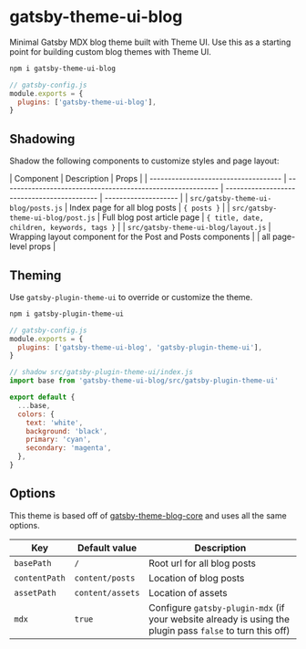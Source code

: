 # gatsby-theme-ui-blog

Minimal Gatsby MDX blog theme built with Theme UI.
Use this as a starting point for building custom blog themes with Theme UI.

```sh
npm i gatsby-theme-ui-blog
```

```js
// gatsby-config.js
module.exports = {
  plugins: ['gatsby-theme-ui-blog'],
}
```

## Shadowing

Shadow the following components to customize styles and page layout:

| Component                            | Description                                                 | Props                                       |
| ------------------------------------ | ----------------------------------------------------------- | ------------------------------------------- | -------------------- |
| `src/gatsby-theme-ui-blog/posts.js`  | Index page for all blog posts                               | `{ posts }`                                 |
| `src/gatsby-theme-ui-blog/post.js`   | Full blog post article page                                 | `{ title, date, children, keywords, tags }` |
| `src/gatsby-theme-ui-blog/layout.js` | Wrapping layout component for the Post and Posts components |                                             | all page-level props |

## Theming

Use `gatsby-plugin-theme-ui` to override or customize the theme.

```sh
npm i gatsby-plugin-theme-ui
```

```js
// gatsby-config.js
module.exports = {
  plugins: ['gatsby-theme-ui-blog', 'gatsby-plugin-theme-ui'],
}
```

```js
// shadow src/gatsby-plugin-theme-ui/index.js
import base from 'gatsby-theme-ui-blog/src/gatsby-plugin-theme-ui'

export default {
  ...base,
  colors: {
    text: 'white',
    background: 'black',
    primary: 'cyan',
    secondary: 'magenta',
  },
}
```

## Options

This theme is based off of [gatsby-theme-blog-core][] and uses all the same options.

| Key           | Default value    | Description                                                                                               |
| ------------- | ---------------- | --------------------------------------------------------------------------------------------------------- |
| `basePath`    | `/`              | Root url for all blog posts                                                                               |
| `contentPath` | `content/posts`  | Location of blog posts                                                                                    |
| `assetPath`   | `content/assets` | Location of assets                                                                                        |
| `mdx`         | `true`           | Configure `gatsby-plugin-mdx` (if your website already is using the plugin pass `false` to turn this off) |

[gatsby-theme-blog-core]: https://www.npmjs.com/package/gatsby-theme-blog-core

